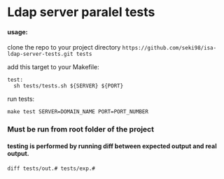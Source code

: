 # Ldap server paralel tests

#### usage:
  clone the repo to your project directory
  `https://github.com/seki98/isa-ldap-server-tests.git tests`

  add this target to your Makefile:
  ```
  test:
    sh tests/tests.sh ${SERVER} ${PORT}
  ```

  run tests:

  `make test SERVER=DOMAIN_NAME PORT=PORT_NUMBER`

### Must be run from root folder of the project

#### testing is performed by running diff between expected output and real output. 
  `diff tests/out.# tests/exp.#`

